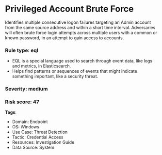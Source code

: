 # Privileged Account Brute Force

Identifies multiple consecutive logon failures targeting an Admin account from the same source address and within a short time interval. Adversaries will often brute force login attempts across multiple users with a common or known password, in an attempt to gain access to accounts.

### **Rule type**: eql
- EQL is a special language used to search through event data, like logs and metrics, in Elasticsearch.
- Helps find patterns or sequences of events that might indicate something important, like a security threat.

### **Severity**: medium

### **Risk score**: 47


**Tags**:

- Domain: Endpoint
- OS: Windows
- Use Case: Threat Detection
- Tactic: Credential Access
- Resources: Investigation Guide
- Data Source: System



